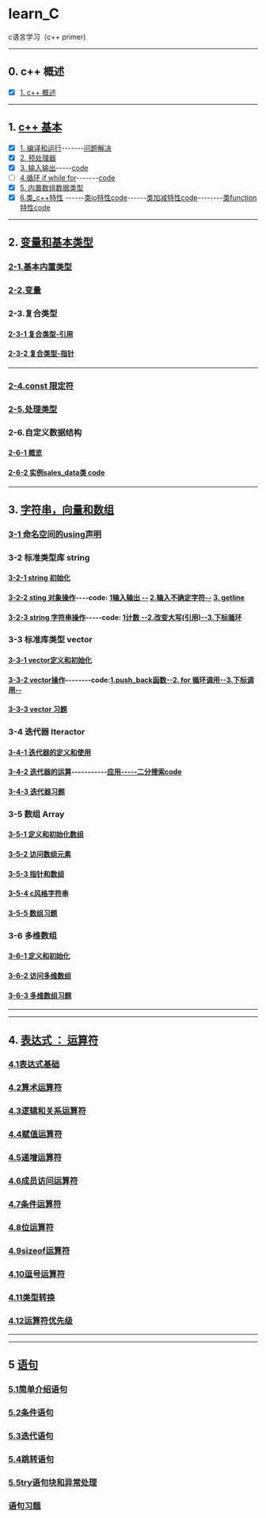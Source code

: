 # learn_C
c语言学习（c++ primer)

---------
## 0. c++ 概述
- [x] [1. c++ 概述](https://www.zybuluo.com/zzzxxxyyy/note/1230950)

-----------
## 1. [c++ 基本](https://github.com/LiuChuang0059/learn_cpp/blob/master/chapter_1/README.md)
- [x] [1. 编译和运行](https://github.com/LiuChuang0059/learn_cpp/blob/master/chapter_1/1.1%20%E7%BC%96%E8%AF%91%E8%BF%90%E8%A1%8C%E7%A8%8B%E5%BA%8F.md)-------[问题解决](https://github.com/LiuChuang0059/learn_cpp/blob/master/chapter_1/1.1g++%E7%BC%96%E8%AF%91%E9%94%99%E8%AF%AF%E8%A7%A3%E5%86%B3.md)
- [x] [2. 预处理器](https://www.zybuluo.com/zzzxxxyyy/note/1231193)
- [x] [3. 输入输出](https://www.zybuluo.com/zzzxxxyyy/note/1231444)-----[code](https://github.com/LiuChuang0059/learn_cpp/blob/master/chapter_1/io.cpp)
- [ ] [4.循环 if while for]()-------[code](https://github.com/LiuChuang0059/learn_cpp/blob/master/chapter_1/io_uncertain.cpp)
- [x] [5. 内置数组数据类型](https://www.zybuluo.com/zzzxxxyyy/note/1231553)
- [x] [6.类_c++特性](https://github.com/LiuChuang0059/learn_cpp/blob/master/chapter_1/1.3%E7%B1%BB_c%2B%2B%E7%89%B9%E6%80%A7.md)
------[类io特性code](https://github.com/LiuChuang0059/learn_cpp/blob/master/chapter_1/salesiterm_io.cpp)------[类加减特性code](https://github.com/LiuChuang0059/learn_cpp/blob/master/chapter_1/salesiterm_add.cpp)--------[类function特性code](https://github.com/LiuChuang0059/learn_cpp/blob/master/chapter_1/salesitem_func.cpp)

------------
## 2. [变量和基本类型](https://github.com/LiuChuang0059/learn_cpp/blob/master/chapter_2/README.md)

### [2-1.基本内置类型](https://github.com/LiuChuang0059/learn_cpp/blob/master/chapter_2/2.1%E5%9F%BA%E6%9C%AC%E5%86%85%E7%BD%AE%E7%B1%BB%E5%9E%8B.md)
### [2-2.变量](https://github.com/LiuChuang0059/learn_cpp/blob/master/chapter_2/2.2%E5%8F%98%E9%87%8F.md)
### 2-3.复合类型
#### [2-3-1 复合类型-引用](https://github.com/LiuChuang0059/learn_cpp/blob/master/chapter_2/2.3%E5%A4%8D%E5%90%88%E7%B1%BB%E5%9E%8B.md)
#### [2-3-2 复合类型-指针](https://github.com/LiuChuang0059/learn_cpp/blob/master/chapter_2/2.3%E5%A4%8D%E5%90%88%E7%B1%BB%E5%9E%8B-%E6%8C%87%E9%92%88.md)
-------------
### [2-4.const 限定符](https://github.com/LiuChuang0059/learn_cpp/blob/master/chapter_2/2.4const%E9%99%90%E5%AE%9A%E7%AC%A6.md)
### [2-5.处理类型](https://github.com/LiuChuang0059/learn_cpp/blob/master/chapter_2/2.5%E5%A4%84%E7%90%86%E7%B1%BB%E5%9E%8B.md)
### 2-6.自定义数据结构
#### [2-6-1 概览](https://github.com/LiuChuang0059/learn_cpp/blob/master/chapter_2/2.6%E8%87%AA%E5%AE%9A%E4%B9%89%E6%95%B0%E6%8D%AE%E7%B1%BB%E5%9E%8B.md)
#### [2-6-2 实例sales_data类 code](https://github.com/LiuChuang0059/learn_cpp/blob/master/chapter_2/sales_data2.cpp)

-----------

## 3. [字符串，向量和数组](https://github.com/LiuChuang0059/learn_cpp/blob/master/chapter_3/README.md)

### [3-1 命名空间的using声明](https://github.com/LiuChuang0059/learn_cpp/blob/master/chapter_3/3.1%E5%91%BD%E5%90%8D%E7%A9%BA%E9%97%B4%E7%9A%84using%E5%A3%B0%E6%98%8E.md)
### 3-2 标准类型库 string
#### [3-2-1 string 初始化](https://github.com/LiuChuang0059/learn_cpp/blob/master/chapter_3/3.2-1%E6%A0%87%E5%87%86%E5%BA%93%E7%B1%BB%E5%9E%8Bstring%E5%88%9D%E5%A7%8B%E5%8C%96.md)
#### [3-2-2 sting 对象操作](https://github.com/LiuChuang0059/learn_cpp/blob/master/chapter_3/3.2-2%E6%A0%87%E5%87%86%E5%BA%93%E7%B1%BB%E5%9E%8Bstring(string%E5%AF%B9%E8%B1%A1%E6%93%8D%E4%BD%9C).md)----code: [1输入输出 --](https://github.com/LiuChuang0059/learn_cpp/blob/master/chapter_3/string_io2.cpp) [2.输入不确定字符--](https://github.com/LiuChuang0059/learn_cpp/blob/master/chapter_3/string_io3_uncertain.cpp) [3. getline](https://github.com/LiuChuang0059/learn_cpp/blob/master/chapter_3/string_getline.cpp)
#### [3-2-3 string 字符串操作](https://github.com/LiuChuang0059/learn_cpp/blob/master/chapter_3/3.2-3%E6%A0%87%E5%87%86%E5%BA%93%E7%B1%BB%E5%9E%8Bstring(stringstring%E5%AF%B9%E8%B1%A1%E5%AD%97%E7%AC%A6%E6%93%8D%E4%BD%9C).md)-----code: [1计数 --](https://github.com/LiuChuang0059/learn_cpp/blob/master/chapter_3/string_for2.cpp)[2.改变大写(引用)--](https://github.com/LiuChuang0059/learn_cpp/blob/master/chapter_3/string_for_change.cpp)[3.下标循环](https://github.com/LiuChuang0059/learn_cpp/blob/master/chapter_3/string_subscript_iteration.cpp)

### 3-3 标准库类型 vector
#### [3-3-1 vector定义和初始化](https://github.com/LiuChuang0059/learn_cpp/blob/master/chapter_3/3.3-1%E6%A0%87%E5%87%86%E5%BA%93%E7%B1%BB%E5%9E%8Bvector%E5%88%9D%E5%A7%8B%E5%8C%96.md)
#### [3-3-2 vector操作](https://github.com/LiuChuang0059/learn_cpp/blob/master/chapter_3/3.3-2%E6%A0%87%E5%87%86%E5%BA%93%E7%B1%BB%E5%9E%8Bvector%E6%93%8D%E4%BD%9C.md)--------code:[1.push_back函数--](https://github.com/LiuChuang0059/learn_cpp/blob/master/chapter_3/vector_test.cpp)[2. for 循环调用--](https://github.com/LiuChuang0059/learn_cpp/blob/master/chapter_3/vector_test3.cpp)[3.下标调用--](https://github.com/LiuChuang0059/learn_cpp/blob/master/chapter_3/vector_subscipt.cpp)
#### [3-3-3 vector 习题](https://github.com/LiuChuang0059/learn_cpp/blob/master/chapter_3/3.3-3%E6%A0%87%E5%87%86%E5%BA%93%E7%B1%BB%E5%9E%8Bvector%E4%B9%A0%E9%A2%98.md)

### 3-4 迭代器 Iteractor
#### [3-4-1 迭代器的定义和使用](https://github.com/LiuChuang0059/learn_cpp/blob/master/chapter_3/3.4Iterator/3.4-1%E8%BF%AD%E4%BB%A3%E5%99%A8%E7%9A%84%E4%BD%BF%E7%94%A8.md)
#### [3-4-2 迭代器的运算](https://github.com/LiuChuang0059/learn_cpp/blob/master/chapter_3/3.4Iterator/3.4-2%E8%BF%AD%E4%BB%A3%E5%99%A8%E7%9A%84%E8%BF%90%E7%AE%97.md)-----------[应用-----二分搜索code](https://github.com/LiuChuang0059/learn_cpp/blob/master/chapter_3/3.4Iterator/iterator_binary_search.cpp)
#### [3-4-3 迭代器习题](https://github.com/LiuChuang0059/learn_cpp/blob/master/chapter_3/3.4Iterator/3.4-3%E8%BF%AD%E4%BB%A3%E5%99%A8%E7%9A%84%E4%B9%A0%E9%A2%98.md)


### 3-5 数组 Array

#### [3-5-1 定义和初始化数组](https://github.com/LiuChuang0059/learn_cpp/blob/master/chapter_3/3.5Array/3.5-1%E5%AE%9A%E4%B9%89%E5%92%8C%E5%88%9D%E5%A7%8B%E5%8C%96%E6%95%B0%E7%BB%84.md)

#### [3-5-2 访问数组元素 ](https://github.com/LiuChuang0059/learn_cpp/blob/master/chapter_3/3.5Array/3.5-2%E8%AE%BF%E9%97%AE%E6%95%B0%E7%BB%84%E5%85%83%E7%B4%A0.md)


#### [3-5-3 指针和数组](https://github.com/LiuChuang0059/learn_cpp/blob/master/chapter_3/3.5Array/3.5-3%E6%8C%87%E9%92%88%E5%92%8C%E6%95%B0%E7%BB%84.md)


#### [3-5-4 c风格字符串](https://github.com/LiuChuang0059/learn_cpp/blob/master/chapter_3/3.5Array/3.5-4c%E9%A3%8E%E6%A0%BC%E5%AD%97%E7%AC%A6%E4%B8%B2.md)

#### [3-5-5 数组习题]()


### 3-6 多维数组
#### [3-6-1 定义和初始化](https://github.com/LiuChuang0059/learn_cpp/blob/master/chapter_3/3.6multidimension_array/3.6-1%E5%AE%9A%E4%B9%89%E5%92%8C%E5%88%9D%E5%A7%8B%E5%8C%96.md)
#### [3-6-2 访问多维数组](https://github.com/LiuChuang0059/learn_cpp/blob/master/chapter_3/3.6multidimension_array/3.6-2%E5%A4%9A%E7%BB%B4%E6%95%B0%E7%BB%84%E7%9A%84%E4%BD%BF%E7%94%A8.md)
#### [3-6-3 多维数组习题]()

--------------------------
------------------------


## 4. [表达式 ： 运算符](https://github.com/LiuChuang0059/learn_cpp/blob/master/chapter_4/README.md)

### [4.1表达式基础](https://github.com/LiuChuang0059/learn_cpp/blob/master/chapter_4/4.1%E8%A1%A8%E8%BE%BE%E5%BC%8F%E5%9F%BA%E7%A1%80.md)

### [4.2算术运算符](https://github.com/LiuChuang0059/learn_cpp/blob/master/chapter_4/4.2%E7%AE%97%E6%9C%AF%E8%BF%90%E7%AE%97%E7%AC%A6.md)

### [4.3逻辑和关系运算符](https://github.com/LiuChuang0059/learn_cpp/blob/master/chapter_4/4.3%E9%80%BB%E8%BE%91%E5%92%8C%E5%85%B3%E7%B3%BB%E8%BF%90%E7%AE%97%E7%AC%A6.md)

### [4.4赋值运算符](https://github.com/LiuChuang0059/learn_cpp/blob/master/chapter_4/4.4%E8%B5%8B%E5%80%BC%E8%BF%90%E7%AE%97%E7%AC%A6.md)


### [4.5递增运算符](https://github.com/LiuChuang0059/learn_cpp/blob/master/chapter_4/4.5%E9%80%92%E5%A2%9E%E8%BF%90%E7%AE%97%E7%AC%A6.md)


### [4.6成员访问运算符](https://github.com/LiuChuang0059/learn_cpp/blob/master/chapter_4/4.6%E6%88%90%E5%91%98%E8%AE%BF%E9%97%AE%E8%BF%90%E7%AE%97%E7%AC%A6.md)


### [4.7条件运算符](https://github.com/LiuChuang0059/learn_cpp/blob/master/chapter_4/4.7%E6%9D%A1%E4%BB%B6%E8%BF%90%E7%AE%97%E7%AC%A6.md)


### [4.8位运算符](https://github.com/LiuChuang0059/learn_cpp/blob/master/chapter_4/4.8%E4%BD%8D%E8%BF%90%E7%AE%97%E7%AC%A6.md)


### [4.9sizeof运算符](https://github.com/LiuChuang0059/learn_cpp/blob/master/chapter_4/4.9sizeof%E8%BF%90%E7%AE%97%E7%AC%A6.md)

### [4.10逗号运算符](https://github.com/LiuChuang0059/learn_cpp/blob/master/chapter_4/4.10%E9%80%97%E5%8F%B7%E8%BF%90%E7%AE%97%E7%AC%A6.md)

### [4.11类型转换](https://github.com/LiuChuang0059/learn_cpp/blob/master/chapter_4/4.11%E7%B1%BB%E5%9E%8B%E8%BD%AC%E6%8D%A2.md)

### [4.12运算符优先级](https://github.com/LiuChuang0059/learn_cpp/blob/master/chapter_4/4.12%E8%BF%90%E7%AE%97%E7%AC%A6%E4%BC%98%E5%85%88%E7%BA%A7.md)




----------------------
---------------------


## 5 [语句](https://github.com/LiuChuang0059/learn_cpp/blob/master/chapter_5/README.md)

### [5.1简单介绍语句](https://github.com/LiuChuang0059/learn_cpp/blob/master/chapter_5/5.1%E7%AE%80%E5%8D%95%E4%BB%8B%E7%BB%8D%E8%AF%AD%E5%8F%A5.md)
### [5.2条件语句](https://github.com/LiuChuang0059/learn_cpp/blob/master/chapter_5/5.2%E6%9D%A1%E4%BB%B6%E8%AF%AD%E5%8F%A5.md)


### [5.3迭代语句](https://github.com/LiuChuang0059/learn_cpp/blob/master/chapter_5/5.3%E8%BF%AD%E4%BB%A3%E8%AF%AD%E5%8F%A5.md)

### [5.4跳转语句](https://github.com/LiuChuang0059/learn_cpp/blob/master/chapter_5/5.4%E8%B7%B3%E8%BD%AC%E8%AF%AD%E5%8F%A5.md)

### [5.5try语句块和异常处理](https://github.com/LiuChuang0059/learn_cpp/blob/master/chapter_5/5.5try%E8%AF%AD%E5%8F%A5%E5%9D%97%E5%92%8C%E5%BC%82%E5%B8%B8%E5%A4%84%E7%90%86.md)

### [语句习题](https://github.com/LiuChuang0059/learn_cpp/blob/master/chapter_5/5.%E8%AF%AD%E5%8F%A5%E7%BB%83%E4%B9%A0%E9%A2%98.md)























